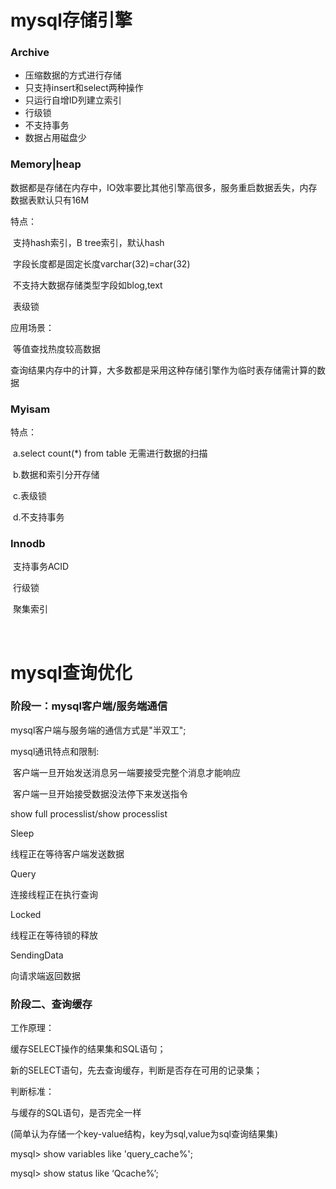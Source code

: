 # mysql存储引擎



### Archive

* 压缩数据的方式进行存储
* 只支持insert和select两种操作
* 只运行自增ID列建立索引
* 行级锁
* 不支持事务
* 数据占用磁盘少



### Memory|heap

数据都是存储在内存中，IO效率要比其他引擎高很多，服务重启数据丢失，内存数据表默认只有16M

特点：

​	支持hash索引，B tree索引，默认hash

​	字段长度都是固定长度varchar(32)=char(32)

​	不支持大数据存储类型字段如blog,text

​	表级锁

应用场景：

​	等值查找热度较高数据

​	查询结果内存中的计算，大多数都是采用这种存储引擎作为临时表存储需计算的数据



### Myisam

特点：

​	a.select count(*) from table 无需进行数据的扫描

​	b.数据和索引分开存储

​	c.表级锁

​	d.不支持事务



### Innodb

​	支持事务ACID

​	行级锁

​	聚集索引

​	



# mysql查询优化

### 阶段一：mysql客户端/服务端通信 



mysql客户端与服务端的通信方式是"半双工";



mysql通讯特点和限制:

​	客户端一旦开始发送消息另一端要接受完整个消息才能响应

​	客户端一旦开始接受数据没法停下来发送指令



show full processlist/show processlist


Sleep

线程正在等待客户端发送数据

Query

连接线程正在执行查询

Locked

线程正在等待锁的释放

SendingData

向请求端返回数据



### 阶段二、查询缓存 



工作原理：

缓存SELECT操作的结果集和SQL语句；

新的SELECT语句，先去查询缓存，判断是否存在可用的记录集；



判断标准：

与缓存的SQL语句，是否完全一样

(简单认为存储一个key-value结构，key为sql,value为sql查询结果集)



mysql> show variables like 'query_cache%';



mysql> show status like ‘Qcache%’;

